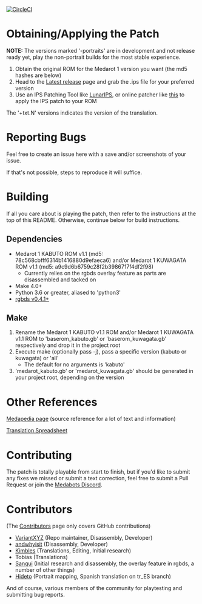 [![CircleCI](https://circleci.com/gh/Medabots/medarot1/tree/tr_EN.svg?style=svg)](https://app.circleci.com/pipelines/github/Medabots/medarot1?branch=tr_EN)

# Obtaining/Applying the Patch

**NOTE:** The versions marked '-portraits' are in development and not release ready yet, play the non-portrait builds for the most stable experience.

1. Obtain the original ROM for the Medarot 1 version you want (the md5 hashes are below)
1. Head to the [Latest release](https://github.com/Medabots/medarot1/releases/latest) page and grab the .ips file for your preferred version
1. Use an IPS Patching Tool like [LunarIPS](https://www.romhacking.net/utilities/240/), or online patcher like [this](https://vxyz.me/rompatcher/) to apply the IPS patch to your ROM

The '+txt.N' versions indicates the version of the translation.

# Reporting Bugs

Feel free to create an issue here with a save and/or screenshots of your issue.

If that's not possible, steps to reproduce it will suffice.

# Building

If all you care about is playing the patch, then refer to the instructions at the top of this README. Otherwise, continue below for build instructions.

## Dependencies

* Medarot 1 KABUTO ROM v1.1 (md5: 78c568cbfff6314b1416880d9efaeca6) and/or Medarot 1 KUWAGATA ROM v1.1 (md5: a9c9d6b6759c28f2b3986717f4df2f98)
	* Currently relies on the rgbds overlay feature as parts are disassembled and tacked on
* Make 4.0+
* Python 3.6 or greater, aliased to 'python3'
* [rgbds v0.4.1+](https://github.com/rednex/rgbds)

## Make

1. Rename the Medarot 1 KABUTO v1.1 ROM and/or Medarot 1 KUWAGATA v1.1 ROM to 'baserom_kabuto.gb' or 'baserom_kuwagata.gb' respectively and drop it in the project root
1. Execute make (optionally pass -j), pass a specific version (kabuto or kuwagata) or 'all'
	* The default for no arguments is 'kabuto'
1. 'medarot_kabuto.gb' or 'medarot_kuwagata.gb' should be generated in your project root, depending on the version

# Other References

[Medapedia page](http://medarot.meowcorp.us/wiki/Medapedia:Medarot_1_Translation_Project) (source reference for a lot of text and information)

[Translation Spreadsheet](https://github.com/Medabots/medarot1_translation)

# Contributing

The patch is totally playable from start to finish, but if you'd like to submit any fixes we missed or submit a text correction, feel free to submit a Pull Request or join the [Medabots Discord](https://discord.gg/4hHxKSX).


# Contributors

(The [Contributors](https://github.com/VariantXYZ/medarot1/graphs/contributors) page only covers GitHub contributions)

* [VariantXYZ](https://github.com/VariantXYZ) (Repo maintainer, Disassembly, Developer)
* [andwhyisit](https://github.com/andwhyisit) (Disassembly, Developer)
* [Kimbles](https://medarot.meowcorp.us/wiki/User:Kimbles) (Translations, Editing, Initial research)
* Tobias (Translations)
* [Sanqui](https://github.com/Sanqui) (Initial research and disassembly, the overlay feature in rgbds, a number of other things)
* [Hideto](https://digicorearg.blogspot.com/) (Portrait mapping, Spanish translation on tr_ES branch)

And of course, various members of the community for playtesting and submitting bug reports. 
